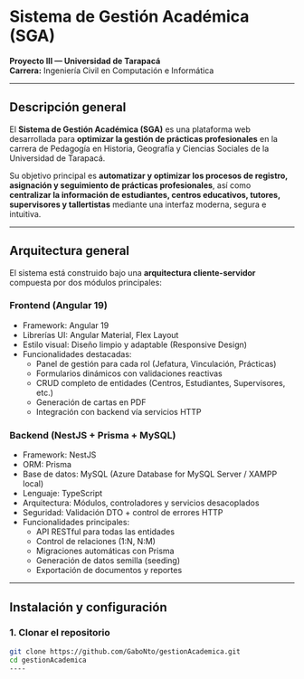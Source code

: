 # Sistema de Gestión Académica (SGA)

**Proyecto III — Universidad de Tarapacá**  
**Carrera:** Ingeniería Civil en Computación e Informática

---

## Descripción general

El **Sistema de Gestión Académica (SGA)** es una plataforma web desarrollada para **optimizar la gestión de prácticas profesionales** en la carrera de Pedagogía en Historia, Geografía y Ciencias Sociales de la Universidad de Tarapacá.  

Su objetivo principal es **automatizar y optimizar los procesos de registro, asignación y seguimiento de prácticas profesionales**, así como **centralizar la información de estudiantes, centros educativos, tutores, supervisores y tallertistas** mediante una interfaz moderna, segura e intuitiva.

---

## Arquitectura general

El sistema está construido bajo una **arquitectura cliente-servidor** compuesta por dos módulos principales:

### **Frontend (Angular 19)**
- Framework: Angular 19  
- Librerías UI: Angular Material, Flex Layout  
- Estilo visual: Diseño limpio y adaptable (Responsive Design)  
- Funcionalidades destacadas:
  - Panel de gestión para cada rol (Jefatura, Vinculación, Prácticas)
  - Formularios dinámicos con validaciones reactivas
  - CRUD completo de entidades (Centros, Estudiantes, Supervisores, etc.)
  - Generación de cartas en PDF
  - Integración con backend vía servicios HTTP

### **Backend (NestJS + Prisma + MySQL)**
- Framework: NestJS  
- ORM: Prisma  
- Base de datos: MySQL (Azure Database for MySQL Server / XAMPP local)
- Lenguaje: TypeScript
- Arquitectura: Módulos, controladores y servicios desacoplados
- Seguridad: Validación DTO + control de errores HTTP  
- Funcionalidades principales:
  - API RESTful para todas las entidades
  - Control de relaciones (1:N, N:M)
  - Migraciones automáticas con Prisma
  - Generación de datos semilla (seeding)
  - Exportación de documentos y reportes

---

## Instalación y configuración

### **1. Clonar el repositorio**
```bash
git clone https://github.com/GaboNto/gestionAcademica.git
cd gestionAcademica
----
